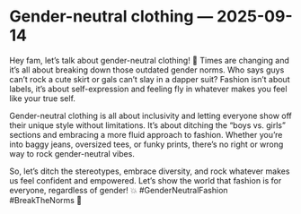 # Gender-neutral clothing — 2025-09-14

Hey fam, let’s talk about gender-neutral clothing! 🌈 Times are changing and it’s all about breaking down those outdated gender norms. Who says guys can’t rock a cute skirt or gals can’t slay in a dapper suit? Fashion isn’t about labels, it’s about self-expression and feeling fly in whatever makes you feel like your true self. 

Gender-neutral clothing is all about inclusivity and letting everyone show off their unique style without limitations. It’s about ditching the “boys vs. girls” sections and embracing a more fluid approach to fashion. Whether you’re into baggy jeans, oversized tees, or funky prints, there’s no right or wrong way to rock gender-neutral vibes.

So, let’s ditch the stereotypes, embrace diversity, and rock whatever makes us feel confident and empowered. Let’s show the world that fashion is for everyone, regardless of gender! 💥 #GenderNeutralFashion #BreakTheNorms 🌟